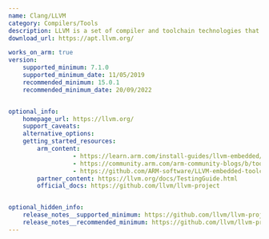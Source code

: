 ```yaml
---
name: Clang/LLVM
category: Compilers/Tools
description: LLVM is a set of compiler and toolchain technologies that can be used to develop a frontend for any programming language and a backend for any instruction set architecture
download_url: https://apt.llvm.org/

works_on_arm: true
version:
    supported_minimum: 7.1.0
    supported_minimum_date: 11/05/2019
    recommended_minimum: 15.0.1
    recommended_minimum_date: 20/09/2022


optional_info:
    homepage_url: https://llvm.org/
    support_caveats:
    alternative_options:
    getting_started_resources:
        arm_content: 
                  - https://learn.arm.com/install-guides/llvm-embedded/
                  - https://community.arm.com/arm-community-blogs/b/tools-software-ides-blog/posts/accelerating-open-source-llvm-development
                  - https://github.com/ARM-software/LLVM-embedded-toolchain-for-Arm
        partner_content: https://llvm.org/docs/TestingGuide.html
        official_docs: https://github.com/llvm/llvm-project


optional_hidden_info:
    release_notes__supported_minimum: https://github.com/llvm/llvm-project/releases/tag/llvmorg-7.1.0
    release_notes__recommended_minimum: https://github.com/llvm/llvm-project/releases/tag/llvmorg-15.0.0
---
```

